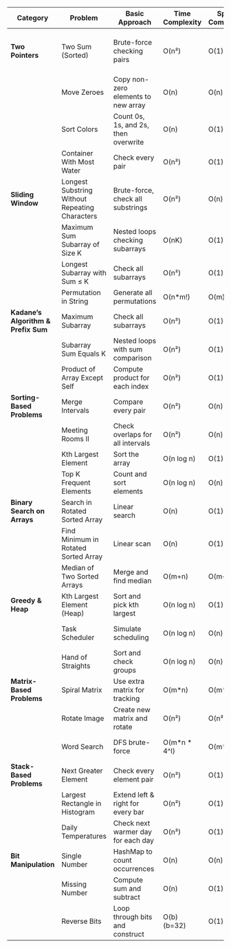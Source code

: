 | **Category** | **Problem** | **Basic Approach** | **Time Complexity** | **Space Complexity** | **Optimum Approach** | **Time Complexity** | **Space Complexity** |
|-------------|------------|-------------------|----------------|----------------|-----------------|----------------|----------------|
| **Two Pointers** | Two Sum (Sorted) | Brute-force checking pairs | O(n²) | O(1) | Hashmap<num,idx> complmt = target - nums[i] present in hashmap, (i, map.get(complmt))  | O(n) | O(1) |
|  | Move Zeroes | Copy non-zero elements to new array | O(n) | O(n) | In-place swap using two pointers | O(n) | O(1) |
|  | Sort Colors | Count 0s, 1s, and 2s, then overwrite | O(n) | O(1) | Dutch National Flag Algorithm | O(n) | O(1) |
|  | Container With Most Water | Check every pair | O(n²) | O(1) | Two-pointer technique | O(n) | O(1) |
| **Sliding Window** | Longest Substring Without Repeating Characters | Brute-force, check all substrings | O(n²) | O(n) | Sliding window with HashSet | O(n) | O(n) |
|  | Maximum Sum Subarray of Size K | Nested loops checking subarrays | O(nK) | O(1) | Sliding window sum update | O(n) | O(1) |
|  | Longest Subarray with Sum ≤ K | Check all subarrays | O(n²) | O(1) | Sliding window sum update | O(n) | O(1) |
|  | Permutation in String | Generate all permutations | O(n*m!) | O(m) | Sliding window frequency count | O(n) | O(1) |
| **Kadane’s Algorithm & Prefix Sum** | Maximum Subarray | Check all subarrays | O(n²) | O(1) | Kadane’s algorithm | O(n) | O(1) |
|  | Subarray Sum Equals K | Nested loops with sum comparison | O(n²) | O(1) | Prefix sum with hash map | O(n) | O(n) |
|  | Product of Array Except Self | Compute product for each index | O(n²) | O(1) | Two-pass prefix & suffix product | O(n) | O(1) |
| **Sorting-Based Problems** | Merge Intervals | Compare every pair | O(n²) | O(n) | Sort and merge | O(n log n) | O(n) |
|  | Meeting Rooms II | Check overlaps for all intervals | O(n²) | O(n) | Sort start & end times | O(n log n) | O(n) |
|  | Kth Largest Element | Sort the array | O(n log n) | O(1) | QuickSelect or Min-Heap | O(n) (avg) / O(n log k) | O(k) |
|  | Top K Frequent Elements | Count and sort elements | O(n log n) | O(n) | Bucket sort or Min-Heap | O(n) | O(n) |
| **Binary Search on Arrays** | Search in Rotated Sorted Array | Linear search | O(n) | O(1) | Modified binary search | O(log n) | O(1) |
|  | Find Minimum in Rotated Sorted Array | Linear scan | O(n) | O(1) | Binary search to find rotation | O(log n) | O(1) |
|  | Median of Two Sorted Arrays | Merge and find median | O(m+n) | O(m+n) | Binary search on partitions | O(log(min(m, n))) | O(1) |
| **Greedy & Heap** | Kth Largest Element (Heap) | Sort and pick kth largest | O(n log n) | O(1) | Min-Heap of size k | O(n log k) | O(k) |
|  | Task Scheduler | Simulate scheduling | O(n log n) | O(n) | Math-based calculation of idle times | O(n) | O(n) |
|  | Hand of Straights | Sort and check groups | O(n log n) | O(n) | Frequency dictionary approach | O(n log n) | O(n) |
| **Matrix-Based Problems** | Spiral Matrix | Use extra matrix for tracking | O(m*n) | O(m*n) | Use boundary pointers | O(m*n) | O(1) |
|  | Rotate Image | Create new matrix and rotate | O(n²) | O(n²) | Transpose and reverse rows in-place | O(n²) | O(1) |
|  | Word Search | DFS brute-force | O(m*n * 4^l) | O(m*n) | DFS with backtracking and pruning | O(m*n) | O(m*n) |
| **Stack-Based Problems** | Next Greater Element | Check every element pair | O(n²) | O(1) | Monotonic stack | O(n) | O(n) |
|  | Largest Rectangle in Histogram | Extend left & right for every bar | O(n²) | O(1) | Monotonic stack to track heights | O(n) | O(n) |
|  | Daily Temperatures | Check next warmer day for each day | O(n²) | O(1) | Monotonic stack | O(n) | O(n) |
| **Bit Manipulation** | Single Number | HashMap to count occurrences | O(n) | O(n) | XOR to cancel out duplicates | O(n) | O(1) |
|  | Missing Number | Compute sum and subtract | O(n) | O(1) | XOR on indices and array elements | O(n) | O(1) |
|  | Reverse Bits | Loop through bits and construct | O(b) (b=32) | O(1) | Bitwise manipulation or lookup table | O(1) | O(1) |
